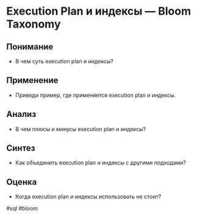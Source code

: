 # Execution Plan и индексы — Bloom Taxonomy

## Понимание
- В чем суть execution plan и индексы?

## Применение
- Приведи пример, где применяется execution plan и индексы.

## Анализ
- В чем плюсы и минусы execution plan и индексы?

## Синтез
- Как объединить execution plan и индексы с другими подходами?

## Оценка
- Когда execution plan и индексы использовать не стоит?

#sql #bloom
